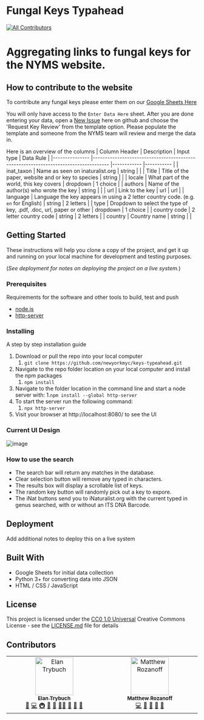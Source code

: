 # Fungal Keys Typahead
<!-- ALL-CONTRIBUTORS-BADGE:START - Do not remove or modify this section -->
[![All Contributors](https://img.shields.io/badge/all_contributors-2-orange.svg?style=flat-square)](#contributors-)
<!-- ALL-CONTRIBUTORS-BADGE:END -->

# Aggregating links to fungal keys for the NYMS website.

## How to contribute to the website
To contribute any fungal keys please enter them on our  [Google Sheets Here](https://docs.google.com/spreadsheets/d/1pPqUs63co3WlyIGs16FznQdhtlXdJ8g2nJSt_N5fmIE/edit?gid=0#gid=0)

You will only have access to the `Enter Data Here` sheet. After you are done entering your data, open a [New Issue](https://github.com/newyorkmyc/keys-typeahead/issues) here on github and choose the 'Request Key Review' from the template option. Please populate the template and someone from the NYMS team will review and merge the data in.

Here is an overview of the columns
| Column Header 	| Description                                                                        	| Input type 	| Data Rule 	|
|---------------	|------------------------------------------------------------------------------------	|------------	|-----------	|
| inat_taxon    	| Name as seen on inaturalist.org                                                    	| string     	|           	|
| Title         	| Title of the paper, website and or key to species                                  	| string     	|           	|
| locale        	| What part of the world, this key covers                                            	| dropdown    | 1 choice    |
| authors       	| Name of the author(s) who wrote the key                                            	| string     	|           	|
| url           	| Link to the key                                                                    	| url        	| url       	|
| language      	| Language the key appears in using a 2 letter country code. (e.g. `en` for English) 	| string     	| 2 letters 	|
| type          	| Dropdown to select the type of key, .pdf, .doc, url, paper or other                	| dropdown   	| 1 choice  	|
| country code  	| 2 letter country code                                                              	| string     	| 2 letters 	|
| country       	| Country name                                                                       	| string     	|           	|


## Getting Started

These instructions will help you clone a copy of the project, and get it up and running on
your local machine for development and testing purposes.

(_See deployment
for notes on deploying the project on a live system._)

### Prerequisites

Requirements for the software and other tools to build, test and push
- [node.js](https://nodejs.org/en/download/package-manager)
- [http-server](https://www.npmjs.com/package/http-server)

### Installing

A step by step installation guide

1. Download or pull the repo into your local computer
   1. `git clone https://github.com/newyorkmyc/keys-typeahead.git`
1. Navigate to the repo folder location on your local computer and install the npm packages
   1. `npm install`
1. Navigate to the folder location in the command line and start a node server with:
   1.`npm install --global http-server`
1. To start the server run the following command:
   1. `npx http-server`
1. Visit your browser at http://localhost:8080/ to see the UI

### Current UI Design

![image](https://github.com/user-attachments/assets/9defc768-c56c-4a13-9abe-966f70bc2f78)

### How to use the search

- The search bar will return any matches in the database.
- Clear selection button will remove any typed in characters.
- The results box will display a scrollable list of keys.
- The random key button will randomly pick out a key to expore.
- The iNat buttons send you to iNaturalist.org with the current typed in genus searched, with or without an ITS DNA Barcode.

## Deployment

Add additional notes to deploy this on a live system

## Built With

  - Google Sheets for initial data collection
  - Python 3+ for converting data into JSON
  - HTML / CSS / JavaScript


## License

This project is licensed under the [CC0 1.0 Universal](LICENSE.md)
Creative Commons License - see the [LICENSE.md](LICENSE.md) file for
details

## Contributors

<!-- ALL-CONTRIBUTORS-LIST:START - Do not remove or modify this section -->
<!-- prettier-ignore-start -->
<!-- markdownlint-disable -->
<table>
  <tbody>
    <tr>
      <td align="center" valign="top" width="14.28%"><a href="https://github.com/Elaniobro"><img src="https://avatars.githubusercontent.com/u/710847?v=4?s=100" width="100px;" alt="Elan Trybuch"/><br /><sub><b>Elan Trybuch</b></sub></a><br /><a href="https://github.com/newyorkmyc/keys-typeahead/commits?author=Elaniobro" title="Documentation">📖</a> <a href="https://github.com/newyorkmyc/keys-typeahead/commits?author=Elaniobro" title="Code">💻</a> <a href="#infra-Elaniobro" title="Infrastructure (Hosting, Build-Tools, etc)">🚇</a> <a href="#tool-Elaniobro" title="Tools">🔧</a> <a href="#question-Elaniobro" title="Answering Questions">💬</a> <a href="#mentoring-Elaniobro" title="Mentoring">🧑‍🏫</a> <a href="#ideas-Elaniobro" title="Ideas, Planning, & Feedback">🤔</a> <a href="#maintenance-Elaniobro" title="Maintenance">🚧</a> <a href="#plugin-Elaniobro" title="Plugin/utility libraries">🔌</a></td>
      <td align="center" valign="top" width="14.28%"><a href="https://github.com/mrozanoff/mrozanoff.github.io"><img src="https://avatars.githubusercontent.com/u/48360019?v=4?s=100" width="100px;" alt="Matthew Rozanoff"/><br /><sub><b>Matthew Rozanoff</b></sub></a><br /><a href="https://github.com/newyorkmyc/keys-typeahead/commits?author=mrozanoff" title="Code">💻</a> <a href="https://github.com/newyorkmyc/keys-typeahead/commits?author=mrozanoff" title="Documentation">📖</a> <a href="https://github.com/newyorkmyc/keys-typeahead/issues?q=author%3Amrozanoff" title="Bug reports">🐛</a> <a href="#data-mrozanoff" title="Data">🔣</a> <a href="#question-mrozanoff" title="Answering Questions">💬</a></td>
    </tr>
  </tbody>
</table>

<!-- markdownlint-restore -->
<!-- prettier-ignore-end -->

<!-- ALL-CONTRIBUTORS-LIST:END -->
<!-- prettier-ignore-start -->
<!-- markdownlint-disable -->

<!-- markdownlint-restore -->
<!-- prettier-ignore-end -->

<!-- ALL-CONTRIBUTORS-LIST:END -->
